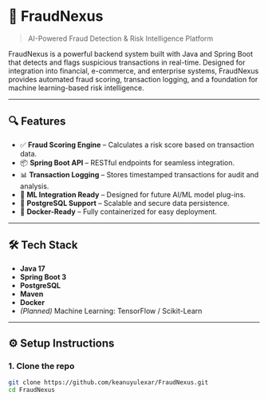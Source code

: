 # 🚨 FraudNexus

> AI-Powered Fraud Detection & Risk Intelligence Platform

FraudNexus is a powerful backend system built with Java and Spring Boot that detects and flags suspicious transactions in real-time. Designed for integration into financial, e-commerce, and enterprise systems, FraudNexus provides automated fraud scoring, transaction logging, and a foundation for machine learning-based risk intelligence.

---

## 🔍 Features

- ✅ **Fraud Scoring Engine** – Calculates a risk score based on transaction data.
- 📦 **Spring Boot API** – RESTful endpoints for seamless integration.
- 📊 **Transaction Logging** – Stores timestamped transactions for audit and analysis.
- 🧠 **ML Integration Ready** – Designed for future AI/ML model plug-ins.
- 🐘 **PostgreSQL Support** – Scalable and secure data persistence.
- 🐳 **Docker-Ready** – Fully containerized for easy deployment.

---

## 🛠️ Tech Stack

- **Java 17**
- **Spring Boot 3**
- **PostgreSQL**
- **Maven**
- **Docker**
- *(Planned)* Machine Learning: TensorFlow / Scikit-Learn

---

## ⚙️ Setup Instructions

### 1. Clone the repo

```bash
git clone https://github.com/keanuyulexar/FraudNexus.git
cd FraudNexus
